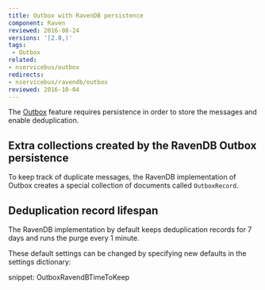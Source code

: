 ```yaml
---
title: Outbox with RavenDB persistence
component: Raven
reviewed: 2016-08-24
versions: '[2.0,)'
tags:
 - Outbox
related:
- nservicebus/outbox
redirects:
- nservicebus/ravendb/outbox
reviewed: 2016-10-04
---
```


The [Outbox](/nservicebus/outbox) feature requires persistence in order to store the messages and enable deduplication.


## Extra collections created by the RavenDB Outbox persistence

To keep track of duplicate messages, the RavenDB implementation of Outbox creates a special collection of documents called `OutboxRecord`.


## Deduplication record lifespan

The RavenDB implementation by default keeps deduplication records for 7 days and runs the purge every 1 minute.

These default settings can be changed by specifying new defaults in the settings dictionary:

snippet: OutboxRavendBTimeToKeep
